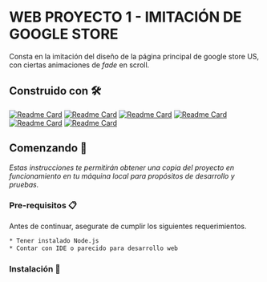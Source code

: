 # WEB PROYECTO 1 - IMITACIÓN DE GOOGLE STORE
Consta en la imitación del diseño de la página principal de google store US, con ciertas animaciones de _fade_ en scroll.

## Construido con 🛠️

[![Readme Card](https://github-readme-stats.vercel.app/api/pin/?theme=calm&username=babel&repo=babel)](https://github.com/babel/babel.git)
[![Readme Card](https://github-readme-stats.vercel.app/api/pin/?theme=calm&username=facebook&repo=react)](https://github.com/facebook/react.git)
[![Readme Card](https://github-readme-stats.vercel.app/api/pin/?theme=calm&username=npm&repo=cli)](https://github.com/npm/cli.git)
[![Readme Card](https://github-readme-stats.vercel.app/api/pin/?theme=calm&username=eslint&repo=eslint)](https://github.com/eslint/eslint.git)
[![Readme Card](https://github-readme-stats.vercel.app/api/pin/?theme=calm&username=webpack&repo=webpack)](https://github.com/webpack/webpack.git)
[![Readme Card](https://github-readme-stats.vercel.app/api/pin/?theme=calm&username=michalsnik&repo=aos)](https://github.com/michalsnik/aos.git)


## Comenzando 🚀
_Estas instrucciones te permitirán obtener una copia del proyecto en funcionamiento en tu máquina local para propósitos de desarrollo y pruebas._

### Pre-requisitos 📋
Antes de continuar, asegurate de cumplir los siguientes requerimientos.

```bash
* Tener instalado Node.js
* Contar con IDE o parecido para desarrollo web 
```
### Instalación 🔧

